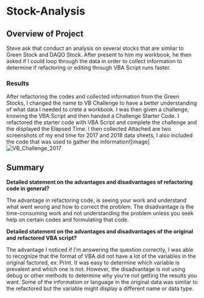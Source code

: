 # Stock-Analysis

## Overview of Project
Steve ask that conduct an analysis on several stocks that are simliar to Green Stock and DAQO Stock. After present to him my workbook, he then asked if I could loop through the data in order to collect information to determine if refactoring or editing through VBA Script runs faster.

### Results 
After refactoring the codes and collected information from the Green Stocks, I changed the name to VB Challenge to have a better understanding of what data I needed to crete a workbook. I was then given a challenge, knowing the VBA Script and then handed a Challenge Starter Code. I refactored the starter code with VBA Script and complete the challenge and the displayed the Elapsed Time. I then collected Attached are two screenshots of my end time for 2017 and 2018 data sheets, I also included the code that was used to gather the information![image]![VB_Challenge_2017](https://user-images.githubusercontent.com/106892740/175195573-9ede55d3-cd9e-4a08-887b-9cdb1f973ab1.png)

## Summary

  **Detailed statement on the advantages and disadvantages of refactoring code in general?**

The advantage in refactoring code, is seeing your work and understand what went wrong and how to correct the problem. The disadvantage is the time-consuming work and not understanding the problem unless you seek help on certain codes and formulating that code.

  **Detailed statement on the advantages and disadvantages of the original and refactored VBA script?**

The advantage I noticed if I’m answering the question correctly, I was able to recognize that the format of VBA did not have a lot of the variables in the original factored, ex: Print. It was easy to determine which variable is prevalent and which one is not. However, the disadvantage is not using debug or other methods to determine why you’re not getting the results you want. Some of the information or language in the original data was similar to the refactored but the variable might display a different name or data type. 
